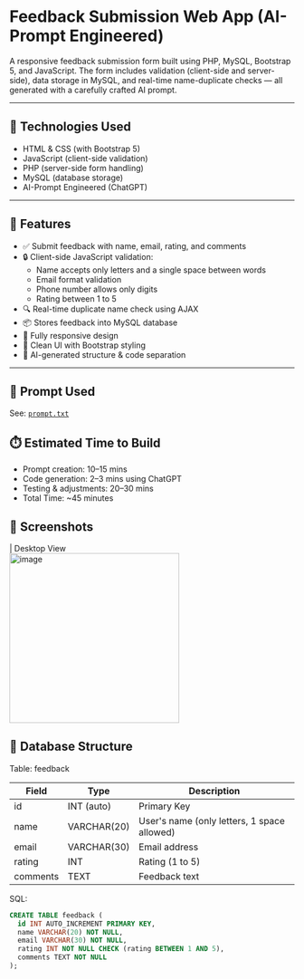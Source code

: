 #  Feedback Submission Web App (AI-Prompt Engineered)

A responsive feedback submission form built using PHP, MySQL, Bootstrap 5, and JavaScript. The form includes validation (client-side and server-side), data storage in MySQL, and real-time name-duplicate checks — all generated with a carefully crafted AI prompt.

---

## 🔧 Technologies Used

- HTML & CSS (with Bootstrap 5)
- JavaScript (client-side validation)
- PHP (server-side form handling)
- MySQL (database storage)
- AI-Prompt Engineered (ChatGPT)

---

## 🧪 Features

- ✅ Submit feedback with name, email, rating, and comments
- 🔒 Client-side JavaScript validation:
  - Name accepts only letters and a single space between words
  - Email format validation
  - Phone number allows only digits
  - Rating between 1 to 5
- 🔍 Real-time duplicate name check using AJAX
- 📦 Stores feedback into MySQL database
- 📱 Fully responsive design
- 🧼 Clean UI with Bootstrap styling
- 🧠 AI-generated structure & code separation

---

## 🧾 Prompt Used
See: [`prompt.txt`](./prompt.txt)

## ⏱️ Estimated Time to Build

- Prompt creation: 10–15 mins  
- Code generation: 2–3 mins using ChatGPT  
- Testing & adjustments: 20–30 mins  
- Total Time: ~45 minutes

## 📸 Screenshots
| Desktop View                                                                                                              
<img width="300" height="300" alt="image" src="https://github.com/user-attachments/assets/8219f1b3-dbce-4b1f-a406-149388c770ea" />

## 📂 Database Structure

Table: feedback

| Field    | Type             | Description                                |
|----------|------------------|--------------------------------------------|
| id       | INT (auto)       | Primary Key                                |
| name     | VARCHAR(20)      | User's name (only letters, 1 space allowed)|
| email    | VARCHAR(30)      | Email address                              |
| rating   | INT              | Rating (1 to 5)                            |
| comments | TEXT             | Feedback text                              |

SQL:
```sql
CREATE TABLE feedback (
  id INT AUTO_INCREMENT PRIMARY KEY,
  name VARCHAR(20) NOT NULL,
  email VARCHAR(30) NOT NULL,
  rating INT NOT NULL CHECK (rating BETWEEN 1 AND 5),
  comments TEXT NOT NULL
);
